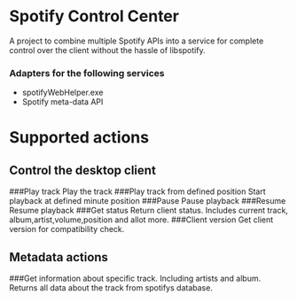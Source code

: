 # Spotify Control Center
A project to combine multiple Spotify APIs into a service for complete control over the client without the hassle of libspotify.

### Adapters for the following services

- spotifyWebHelper.exe
- Spotify meta-data API

# Supported actions

## Control the desktop client

###Play track
Play the track
###Play track from defined position
Start playback at defined minute position
###Pause
Pause playback
###Resume
Resume playback
###Get status
Return client status. Includes current track, album,artist,volume,position and allot more.
###Client version
Get client version for compatibility check.

## Metadata actions

###Get information about specific track. Including artists and album.
Returns all data about the track from spotifys database.

